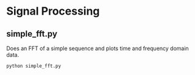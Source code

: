 # Signal Processing

## simple_fft.py

Does an FFT of a simple sequence and plots time and frequency domain data.
```bat
python simple_fft.py
```